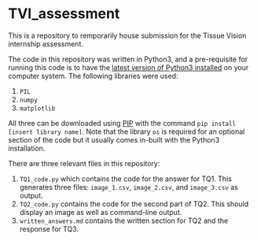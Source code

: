 # TVI_assessment
This is a repository to remporarily house submission for the Tissue Vision internship assessment.

The code in this repository was written in Python3, and a pre-requisite for running this code is to have the [latest version of Python3 installed](https://www.python.org/downloads/) on your computer system. The following libraries were used:
1. `PIL`
2. `numpy`
3. `matplotlib`

All three can be downloaded using [PIP](https://pypi.org/project/pip/) with the command `pip install [insert library name]`. Note that the library `os` is required for an optional section of the code but it usually comes in-built with the Python3 installation.

There are three relevant files in this repository:
1) `TQ1_code.py` which contains the code for the answer for TQ1. This generates three files: `image_1.csv`, `image_2.csv`, and `image_3.csv` as output.
2) `TQ2_code.py` contains the code for the second part of TQ2. This should display an image as well as command-line output.
3) `written_answers.md` contains the written section for TQ2 and the response for TQ3.
